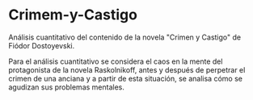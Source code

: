 # Crimem-y-Castigo
Análisis cuantitativo del contenido de la novela "Crimen y Castigo" de Fiódor Dostoyevski.

Para el análisis cuantitativo se considera el caos en la mente del protagonista de la novela Raskolnikoff, antes y después de perpetrar el crimen de una anciana y a partir de esta situación, se analisa cómo se agudizan sus problemas mentales. 
